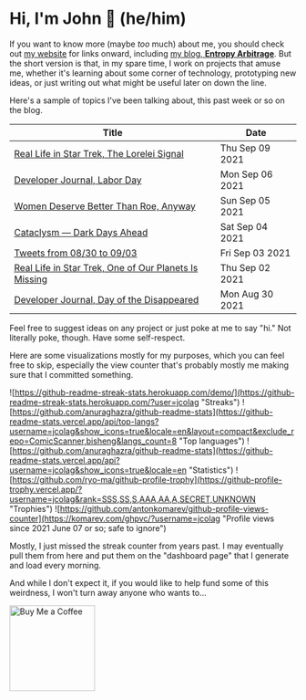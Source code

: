# Hi, I'm John 👋 (he/him)

If you want to know more (maybe *too* much) about me, you should check out [my website](https://john.colagioia.net/) for links onward, including [my blog, **Entropy Arbitrage**](https://john.colagioia.net/blog).  But the short version is that, in my spare time, I work on projects that amuse me, whether it's learning about some corner of technology, prototyping new ideas, or just writing out what might be useful later on down the line.

Here's a sample of topics I've been talking about, this past week or so on the blog.

|Title|Date|
|-----|-------|
|[Real Life in Star Trek, The Lorelei Signal](https://john.colagioia.net/blog/2021/09/09/lorelei.html)|Thu Sep 09 2021|
|[Developer Journal, Labor Day](https://john.colagioia.net/blog/2021/09/06/labor.html)|Mon Sep 06 2021|
|[Women Deserve Better Than Roe, Anyway](https://john.colagioia.net/blog/2021/09/05/roe.html)|Sun Sep 05 2021|
|[Cataclysm — Dark Days Ahead](https://john.colagioia.net/blog/2021/09/04/cdda.html)|Sat Sep 04 2021|
|[Tweets from 08/30 to 09/03](https://john.colagioia.net/blog/media/2021/09/03/week.html)|Fri Sep 03 2021|
|[Real Life in Star Trek, One of Our Planets Is Missing](https://john.colagioia.net/blog/2021/09/02/missing.html)|Thu Sep 02 2021|
|[Developer Journal, Day of the Disappeared](https://john.colagioia.net/blog/2021/08/30/disappeared.html)|Mon Aug 30 2021|

Feel free to suggest ideas on any project or just poke at me to say "hi." Not literally poke, though. Have some self-respect.

Here are some visualizations mostly for my purposes, which you can feel free to skip, especially the view counter that's probably mostly me making sure that I committed something.

![https://github-readme-streak-stats.herokuapp.com/demo/](https://github-readme-streak-stats.herokuapp.com/?user=jcolag "Streaks")
![https://github.com/anuraghazra/github-readme-stats](https://github-readme-stats.vercel.app/api/top-langs?username=jcolag&show_icons=true&locale=en&layout=compact&exclude_repo=ComicScanner,bisheng&langs_count=8 "Top languages")
![https://github.com/anuraghazra/github-readme-stats](https://github-readme-stats.vercel.app/api?username=jcolag&show_icons=true&locale=en "Statistics")
![https://github.com/ryo-ma/github-profile-trophy](https://github-profile-trophy.vercel.app/?username=jcolag&rank=SSS,SS,S,AAA,AA,A,SECRET,UNKNOWN "Trophies")
![https://github.com/antonkomarev/github-profile-views-counter](https://komarev.com/ghpvc/?username=jcolag "Profile views since 2021 June 07 or so; safe to ignore")

Mostly, I just missed the streak counter from years past.  I may eventually pull them from here and put them on the "dashboard page" that I generate and load every morning.

And while I don't expect it, if you would like to help fund some of this weirdness, I won't turn away anyone who wants to...

[<img src="https://cdn.buymeacoffee.com/buttons/v2/default-yellow.png" alt="Buy Me a Coffee" width="150px"/>](https://www.buymeacoffee.com/jcolag)
